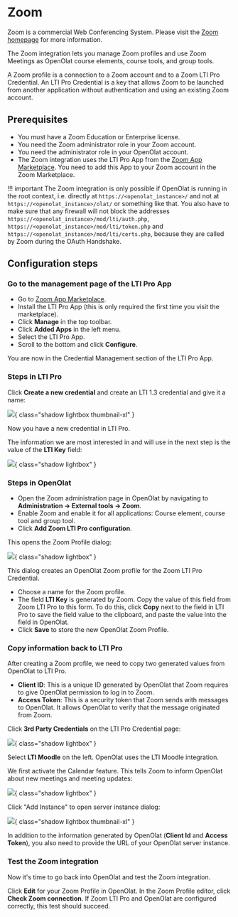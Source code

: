 # Zoom

Zoom is a commercial Web Conferencing System. Please visit the [Zoom homepage](https://zoom.us) for more information.

The Zoom integration lets you manage Zoom profiles and use Zoom Meetings as OpenOlat course elements, 
course tools, and group tools.

A Zoom profile is a connection to a Zoom account and to a Zoom LTI Pro Credential. An LTI Pro Credential is a
key that allows Zoom to be launched from another application without authentication and using an existing Zoom account.

## Prerequisites

* You must have a Zoom Education or Enterprise license. 
* You need the Zoom administrator role in your Zoom account.
* You need the administrator role in your OpenOlat account.
* The Zoom integration uses the LTI Pro App from the [Zoom App Marketplace](https://marketplace.zoom.us/).
  You need to add this App to your Zoom account in the Zoom Marketplace.
  
!!! important
	The Zoom integration is only possible if OpenOlat is running in the root context, i.e. directly at `https://<openolat_instance>/` and
	not at `https://<openolat_instance>/olat/` or something like that. You also have to make sure that any firewall will not block the addresses
	`https://<openolat_instance>/mod/lti/auth.php`, `https://<openolat_instance>/mod/lti/token.php` and `https://<openolat_instance>/mod/lti/certs.php`, 
	because they are called by Zoom during the OAuth Handshake. 

## Configuration steps

### Go to the management page of the LTI Pro App

* Go to [Zoom App Marketplace](https://marketplace.zoom.us/).
* Install the LTI Pro App (this is only required the first time you visit the marketplace).
* Click **Manage** in the top toolbar.
* Click **Added Apps** in the left menu.
* Select the LTI Pro App.
* Scroll to the bottom and click **Configure**.

You are now in the Credential Management section of the LTI Pro App.

### Steps in LTI Pro

Click **Create a new credential** and create an LTI 1.3 credential and give it a name:

![](assets/zoom_create_credential.png){ class="shadow lightbox thumbnail-xl" }
 
Now you have a new credential in LTI Pro. 

The information we are most interested in and will use
in the next step is the value of the **LTI Key** field:

![](assets/zoom_credential_editor_lti_key.png){ class="shadow lightbox" }

### Steps in OpenOlat

* Open the Zoom administration page in OpenOlat by navigating to **Administration &rarr; External tools &rarr; Zoom**.
* Enable Zoom and enable it for all applications: Course element, course tool and group tool.
* Click **Add Zoom LTI Pro configuration**.

This opens the Zoom Profile dialog:

![](assets/zoom_add_lti_pro_configuration.png){ class="shadow lightbox" }

This dialog creates an OpenOlat Zoom profile for the Zoom LTI Pro Credential. 

* Choose a name for the Zoom profile.
* The field **LTI Key** is generated by Zoom. Copy the value of this field from Zoom LTI Pro to this form.
  To do this, click **Copy** next to the field in LTI Pro to save the field value to the clipboard, and paste the 
  value into the field in OpenOlat.
* Click **Save** to store the new OpenOlat Zoom Profile.

### Copy information back to LTI Pro

After creating a Zoom profile, we need to copy two generated values from OpenOlat
to LTI Pro.

* **Client ID**: This is a unique ID generated by OpenOlat that Zoom requires to give OpenOlat permission to log in to Zoom.
* **Access Token**: This is a security token that Zoom sends with messages to OpenOlat. 
  It allows OpenOlat to verify that the message originated from Zoom.

Click **3rd Party Credentials** on the LTI Pro Credential page:

![](assets/zoom_credential_editor_3rd_party.png){ class="shadow lightbox" }

Select **LTI Moodle** on the left. OpenOlat uses the LTI Moodle integration. 

We first activate the Calendar feature. This tells Zoom to inform OpenOlat about new meetings and meeting updates:

![](assets/zoom_3rd_party_credentials_calendar.png){ class="shadow lightbox" }

Click "Add Instance" to open server instance dialog:

![](assets/zoom_add_instance.png){ class="shadow lightbox thumbnail-xl" }

In addition to the information generated by OpenOlat (**Client Id** and **Access Token**), you also need to provide the
URL of your OpenOlat server instance.

### Test the Zoom integration

Now it's time to go back into OpenOlat and test the Zoom integration.

Click **Edit** for your Zoom Profile in OpenOlat. In the Zoom Profile editor, click **Check Zoom connection**. If 
Zoom LTI Pro and OpenOlat are configured correctly, this test should succeed.
